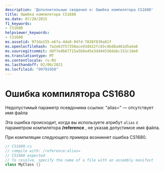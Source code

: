 ```yaml
---
description: 'Дополнительные сведения о: Ошибка компилятора CS1680'
title: Ошибка компилятора CS1680
ms.date: 07/20/2015
f1_keywords:
- CS1680
helpviewer_keywords:
- CS1680
ms.assetid: 973da155-e6fa-4de8-94fd-7838f839a81f
ms.openlocfilehash: 7a2e63f57358ace93d422fc85c4bd8a461d5a4a6
ms.sourcegitcommit: ddf7edb67715a5b9a45e3dd44536dabc153c1de0
ms.translationtype: MT
ms.contentlocale: ru-RU
ms.lasthandoff: 02/06/2021
ms.locfileid: "99791950"
---
```

# <a name="compiler-error-cs1680"></a>Ошибка компилятора CS1680

Недопустимый параметр псевдонима ссылки: "alias=" — отсутствует имя файла  
  
 Эта ошибка происходит, когда вы используете атрибут `alias` с параметром компилятора **/reference** , не указав допустимое имя файла.  
  
 При компиляции следующего примера возникнет ошибка CS1680.  
  
```csharp  
// CS1680.cs  
// compile with: /reference:alias=  
// CS1680 expected  
// To resolve, specify the name of a file with an assembly manifest  
class MyClass {}  
```
